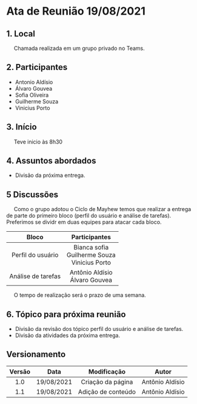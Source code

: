 # Ata de Reunião 19/08/2021

## 1. Local
<p style="text-indent: 20px; align = "justify">
Chamada realizada em um grupo privado no Teams.
</p>


## 2. Participantes
- Antonio Aldísio
- Álvaro  Gouvea 
- Sofia  Oliveira
- Guilherme  Souza
- Vinicius Porto


## 3. Início
<p style="text-indent: 20px; align = "justify">
Teve inicio às 8h30
</p>

## 4. Assuntos abordados

- Divisão da próxima entrega.


## 5 Discussões

<p style="text-indent: 20px; align = "justify">
Como o grupo adotou o Ciclo de Mayhew temos que realizar a entrega de parte do primeiro bloco (perfil do usuário e análise de tarefas). Preferimos se dividr em duas equipes para atacar cada bloco.
</p>

<center>

| Bloco | Participantes| 
|:--:|:--:|
|Perfil do usuário| Bianca sofia <br> Guilherme  Souza <br> Vinicius Porto|
|Análise de tarefas| Antônio Aldísio <br> Álvaro  Gouvea |

</center>


<p style="text-indent: 20px; align = "justify">
O tempo de realização será o prazo de uma semana.
</p>

## 6. Tópico para próxima reunião
- Divisão da revisão dos tópico perfil do usuário e análise de tarefas.
- Divisão da atividades da próxima entrega.



## Versionamento
<center>

| Versão | Data | Modificação | Autor |
|:--:|:--:|:--:|:--:|
| 1.0  | 19/08/2021 | Criação da página| Antônio Aldísio |
| 1.1  | 19/08/2021 | Adição de conteúdo | Antônio Aldísio |

</center>